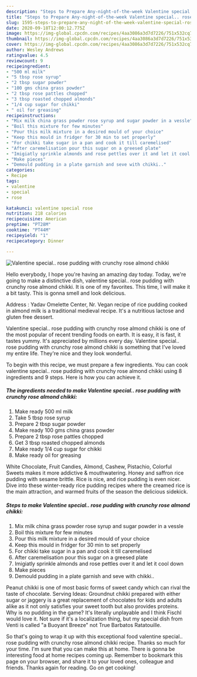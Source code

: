 ```yaml
---
description: "Steps to Prepare Any-night-of-the-week Valentine special.. rose pudding with crunchy rose almond chikki"
title: "Steps to Prepare Any-night-of-the-week Valentine special.. rose pudding with crunchy rose almond chikki"
slug: 1595-steps-to-prepare-any-night-of-the-week-valentine-special-rose-pudding-with-crunchy-rose-almond-chikki
date: 2020-09-18T12:00:12.775Z
image: https://img-global.cpcdn.com/recipes/4aa3086a3d7d7226/751x532cq70/valentine-special-rose-pudding-with-crunchy-rose-almond-chikki-recipe-main-photo.jpg
thumbnail: https://img-global.cpcdn.com/recipes/4aa3086a3d7d7226/751x532cq70/valentine-special-rose-pudding-with-crunchy-rose-almond-chikki-recipe-main-photo.jpg
cover: https://img-global.cpcdn.com/recipes/4aa3086a3d7d7226/751x532cq70/valentine-special-rose-pudding-with-crunchy-rose-almond-chikki-recipe-main-photo.jpg
author: Wesley Andrews
ratingvalue: 4.5
reviewcount: 9
recipeingredient:
- "500 ml milk"
- "5 tbsp rose syrup"
- "2 tbsp sugar powder"
- "100 gms china grass powder"
- "2 tbsp rose pattles chopped"
- "3 tbsp roasted chopped almonds"
- "1/4 cup sugar for chikki"
- " oil for greasing"
recipeinstructions:
- "Mix milk china grass powder rose syrup and sugar powder in a vessle"
- "Boil this mixture for few minutes"
- "Pour this milk mixture in a desired mould of your choice"
- "Keep this mould in fridger for 30 min to set properly"
- "For chikki take sugar in a pan and cook it till caremelised"
- "After caremelisation pour this sugar on a greesed plate"
- "Imigiatly sprinkle almonds and rose pettles over it and let it cool down"
- "Make pieces"
- "Demould pudding in a plate garnish and seve with chikki.."
categories:
- Recipe
tags:
- valentine
- special
- rose

katakunci: valentine special rose 
nutrition: 218 calories
recipecuisine: American
preptime: "PT28M"
cooktime: "PT44M"
recipeyield: "1"
recipecategory: Dinner

---
```



![Valentine special.. rose pudding with crunchy rose almond chikki](https://img-global.cpcdn.com/recipes/4aa3086a3d7d7226/751x532cq70/valentine-special-rose-pudding-with-crunchy-rose-almond-chikki-recipe-main-photo.jpg)

Hello everybody, I hope you're having an amazing day today. Today, we're going to make a distinctive dish, valentine special.. rose pudding with crunchy rose almond chikki. It is one of my favorites. This time, I will make it a bit tasty. This is gonna smell and look delicious.

Address : Yadav Omelette Center, Nr. Vegan recipe of rice pudding cooked in almond milk is a traditional medieval recipe. It&#39;s a nutritious lactose and gluten free dessert.

Valentine special.. rose pudding with crunchy rose almond chikki is one of the most popular of recent trending foods on earth. It is easy, it is fast, it tastes yummy. It's appreciated by millions every day. Valentine special.. rose pudding with crunchy rose almond chikki is something that I've loved my entire life. They're nice and they look wonderful.


To begin with this recipe, we must prepare a few ingredients. You can cook valentine special.. rose pudding with crunchy rose almond chikki using 8 ingredients and 9 steps. Here is how you can achieve it.

<!--inarticleads1-->

##### The ingredients needed to make Valentine special.. rose pudding with crunchy rose almond chikki:

1. Make ready 500 ml milk
1. Take 5 tbsp rose syrup
1. Prepare 2 tbsp sugar powder
1. Make ready 100 gms china grass powder
1. Prepare 2 tbsp rose pattles chopped
1. Get 3 tbsp roasted chopped almonds
1. Make ready 1/4 cup sugar for chikki
1. Make ready  oil for greasing


White Chocolate, Fruit Candies, Almond, Cashew, Pistachio, Colorful Sweets makes it more addictive &amp; mouthwatering. Honey and saffron rice pudding with sesame brittle. Rice is nice, and rice pudding is even nicer. Dive into these winter-ready rice pudding recipes where the creamed rice is the main attraction, and warmed fruits of the season the delicious sidekick. 

<!--inarticleads2-->

##### Steps to make Valentine special.. rose pudding with crunchy rose almond chikki:

1. Mix milk china grass powder rose syrup and sugar powder in a vessle
1. Boil this mixture for few minutes
1. Pour this milk mixture in a desired mould of your choice
1. Keep this mould in fridger for 30 min to set properly
1. For chikki take sugar in a pan and cook it till caremelised
1. After caremelisation pour this sugar on a greesed plate
1. Imigiatly sprinkle almonds and rose pettles over it and let it cool down
1. Make pieces
1. Demould pudding in a plate garnish and seve with chikki..


Peanut chikki is one of most basic forms of sweet candy which can rival the taste of chocolate. Serving Ideas: Groundnut chikki prepared with either sugar or jaggery is a great replacement of chocolates for kids and adults alike as it not only satisfies your sweet tooth but also provides proteins. Why is no pudding in the game? It&#39;s literally unplayable and I think Fischl would love it. Not sure if it&#39;s a localization thing, but my special dish from Venti is called &#34;a Buoyant Breeze&#34; not True Barbatos Ratatouille. 

So that's going to wrap it up with this exceptional food valentine special.. rose pudding with crunchy rose almond chikki recipe. Thanks so much for your time. I'm sure that you can make this at home. There is gonna be interesting food at home recipes coming up. Remember to bookmark this page on your browser, and share it to your loved ones, colleague and friends. Thanks again for reading. Go on get cooking!
